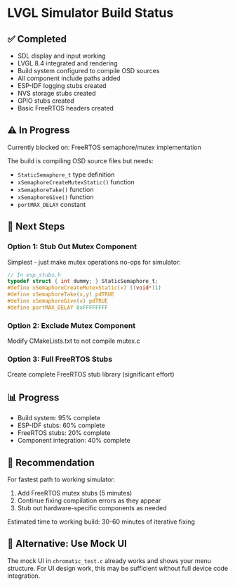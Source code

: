 # LVGL Simulator Build Status

## ✅ Completed
- SDL display and input working
- LVGL 8.4 integrated and rendering
- Build system configured to compile OSD sources
- All component include paths added
- ESP-IDF logging stubs created
- NVS storage stubs created
- GPIO stubs created
- Basic FreeRTOS headers created

## ⚠️ In Progress
Currently blocked on: FreeRTOS semaphore/mutex implementation

The build is compiling OSD source files but needs:
- `StaticSemaphore_t` type definition
- `xSemaphoreCreateMutexStatic()` function
- `xSemaphoreTake()` function  
- `xSemaphoreGive()` function
- `portMAX_DELAY` constant

## 🔧 Next Steps

### Option 1: Stub Out Mutex Component
Simplest - just make mutex operations no-ops for simulator:
```c
// In esp_stubs.h
typedef struct { int dummy; } StaticSemaphore_t;
#define xSemaphoreCreateMutexStatic(x) ((void*)1)
#define xSemaphoreTake(x,y) pdTRUE
#define xSemaphoreGive(x) pdTRUE
#define portMAX_DELAY 0xFFFFFFFF
```

### Option 2: Exclude Mutex Component
Modify CMakeLists.txt to not compile mutex.c

### Option 3: Full FreeRTOS Stubs
Create complete FreeRTOS stub library (significant effort)

## 📊 Progress
- Build system: 95% complete
- ESP-IDF stubs: 60% complete  
- FreeRTOS stubs: 20% complete
- Component integration: 40% complete

## 🎯 Recommendation

For fastest path to working simulator:
1. Add FreeRTOS mutex stubs (5 minutes)
2. Continue fixing compilation errors as they appear
3. Stub out hardware-specific components as needed

Estimated time to working build: 30-60 minutes of iterative fixing

## 🚀 Alternative: Use Mock UI

The mock UI in `chromatic_test.c` already works and shows your menu structure.
For UI design work, this may be sufficient without full device code integration.
